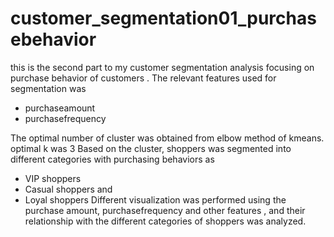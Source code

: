 # customer_segmentation01_purchasebehavior
this is the second part to my customer segmentation analysis focusing on purchase behavior of customers .
The relevant features used for segmentation was
- purchaseamount
- purchasefrequency

The optimal number of cluster was obtained from elbow method of kmeans. optimal k was 3
Based on the cluster, shoppers was segmented into different categories with purchasing behaviors as
- VIP shoppers
- Casual shoppers and
- Loyal shoppers
Different visualization was performed using the purchase amount, purchasefrequency and other features , and their relationship with the different categories of shoppers was analyzed.
